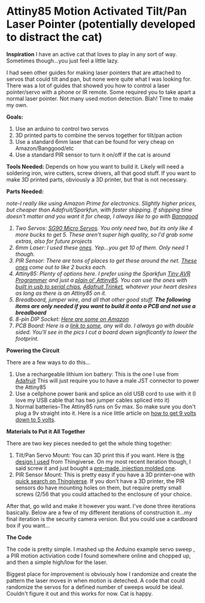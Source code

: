 # Attiny85 Motion Activated Tilt/Pan Laser Pointer (potentially developed to distract the cat)

<b>Inspiration</b>
I have an active cat that loves to play in any sort of way. Sometimes though...you just feel a little lazy.

I had seen other guides for making laser pointers that are attached to servos that could tilt and pan, but none were quite what I was looking for. There was a lot of guides that showed you how to control a laser pointer/servo with a phone or IR remote. Some required you to take apart a normal laser pointer. Not many used motion detection. Blah! Time to make my own.

<b>Goals:</b>
1. Use an arduino to control two servos
2. 3D printed parts to combine the servos together for tilt/pan action
3. Use a standard 6mm laser that can be found for very cheap on Amazon/Banggood/etc
4. Use a standard PIR sensor to turn it on/off if the cat is around

<b>Tools Needed:</b>
Depends on how you want to build it. Likely will need a soldering iron, wire cutters, screw drivers, all that good stuff. If you want to make 3D printed parts, obviously a 3D printer, but that is not necessary.

<b>Parts Needed:</b>

<i>note-I really like using Amazon Prime for electronics. Slightly higher prices, but cheaper than Adafruit/Sparkfun, with faster shipping. If shipping time doesn't matter and you want it for cheap, I always like to go with <a href="http://www.banggood.com">Banngood</a>

1. Two Servos: <a href="https://www.amazon.com/TowerPro-SG90-Micro-Servo-2pk/dp/B01608II3Q/ref=sr_1_2?s=toys-and-games&ie=UTF8&qid=1492046990&sr=1-2&keywords=servo">SG90 Micro Servos</a>. You only need two, but its only like 4 more bucks to get 5. These aren't super high quality, so I'd grab some extras, also for future projects
2. 6mm Laser: I used these <a href="https://www.amazon.com/Greatwell-650nm-Laser-Module-Copper/dp/B01J7WFIOY/ref=sr_1_1?s=toys-and-games&ie=UTF8&qid=1492047083&sr=1-1&keywords=6mm+laser">ones</a>. Yep...you get 10 of them. Only need 1 though.
3. PIR Sensor: There are tons of places to get these around the net. <a href="https://www.amazon.com/EMY-HC-SR501-Pyroelectric-Infrared-Detector/dp/B00FDPO9B8/ref=sr_1_1?rps=1&ie=UTF8&qid=1492047279&sr=8-1&keywords=pir+sensor&refinements=p_85%3A2470955011">These ones</a> come out to like 2 bucks each.
4. Attiny85: Plenty of options here. I prefer using the Sparkfun <a href="https://www.sparkfun.com/products/11801">Tiny AVR Programmer</a> and just a <a href="https://www.amazon.com/ATMEL-ATTINY85-20PU-8-BIT-20MHz-MCU/dp/B00PT4XU04/ref=sr_1_3?rps=1&ie=UTF8&qid=1492047811&sr=8-3&keywords=attiny85&refinements=p_85%3A2470955011">plain ol' Attiny85</a>. You can use the ones with <a href="https://www.amazon.com/UEB-Digispark-Kickstarter-Attiny85-Development/dp/B01N59NDG0/ref=sr_1_1?rps=1&ie=UTF8&qid=1492048010&sr=8-1&keywords=attiny85&refinements=p_85%3A2470955011">built in usb to serial chips</a>, <a href="https://www.adafruit.com/product/1501">Adafruit Trinket</a>, whatever your heart desires as long as there is an Attiny85 on it.
5. Breadboard, jumper wire, and all that other good stuff.
<b><i>The following items are only needed if you want to build it onto a PCB and not use a breadboard</i></b>
5. 8-pin DIP Socket: <a href="https://www.sparkfun.com/products/11801">Here are some on Amazon</a>
7. PCB Board: Here is a <a href="https://www.amazon.com/Paxcoo-Double-Sided-Board-Prototype/dp/B01M7R5YIB/ref=sr_1_2?ie=UTF8&qid=1492048133&sr=8-2-spons&keywords=pcb&psc=1">link to some</a>, any will do. I always go with double sided. You'll see in the pics I cut a board down significantly to lower the footprint.</i></b>

<b>Powering the Circuit</b>

There are a few ways to do this...
1. Use a rechargeable lithium ion battery: This is the one I use from <a href="https://www.adafruit.com/product/1578">Adafruit</a> This will just require you to have a male JST connector to power the Attiny85
2. Use a cellphone power bank and splice an old USB cord to use with it (I love my USB cable that has two jumper cables spliced into it)
3. Normal batteries–The Attiny85 runs on 5v max. So make sure you don't plug a 9v straight into it. Here is a nice little article on <a href="http://electronics.stackexchange.com/questions/8112/how-do-i-convert-9-v-dc-to-5-v">how to get 9 volts down to 5 volts</a>.

<b>Materials to Put it All Together</b>

There are two key pieces needed to get the whole thing together:
1. Tilt/Pan Servo Mount: You can 3D print this if you want. Here is <a href="http://www.thingiverse.com/thing:708819">the design I used</a> from Thingiverse. On my most recent iteration though, I said screw it and just bought a <a href="https://www.amazon.com/Camera-Platform-Anti-Vibration-Mount-servo/dp/B00FHRVI5C/ref=pd_cp_147_4?_encoding=UTF8&pd_rd_i=B00FHRVI5C&pd_rd_r=33T20EFP0FE4W4HJW9MJ&pd_rd_w=rnJKE&pd_rd_wg=3U1Pi&psc=1&refRID=33T20EFP0FE4W4HJW9MJ">pre-made, injection molded one</a>.
2. PIR Sensor Mount: This is pretty easy if you have a 3D printer–one with <a href="http://www.thingiverse.com/search?q=pir+sensor&sa=">quick search on Thingiverse</a>. If you don't have a 3D printer, the PIR sensors do have mounting holes on them, but require pretty small screws (2/56 that you could attached to the enclosure of your choice.

After that, go wild and make it however you want. I've done three iterations basically. Below are a few of my different iterations of construction it...my final iteration is the security camera version. But you could use a cardboard box if you want...

<b>The Code</b>

The code is pretty simple. I mashed up the Arduino example servo sweep , a PIR motion activiation code I found somewhere online and chopped up, and then a simple high/low for the laser.

Biggest place for improvement is obviously how I randomize and create the pattern the laser moves in when motion is deteched. A code that could randomize the servos for a defined number of sweeps would be ideal. Couldn't figure it out and this works for now. Cat is happy.
